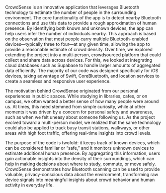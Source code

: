 CrowdSense is an innovative application that leverages Bluetooth technology to estimate the number of people in the surrounding environment. The core functionality of the app is to detect nearby Bluetooth connections and use this data to provide a rough approximation of human presence. By identifying both known and unknown devices, the app can help users infer the number of individuals nearby. This approach is based on the observation that most people carry multiple Bluetooth-enabled devices—typically three to four—at any given time, allowing the app to provide a reasonable estimate of crowd density. Over time, we explored extending the project into a multi-person, crowdsourced platform that could collect and share data across devices. For this, we looked at integrating cloud databases such as Supabase to handle larger amounts of aggregated data efficiently. The majority of our code was designed specifically for iOS devices, taking advantage of Swift, CoreBluetooth, and location services to create a seamless and responsive user experience.

The motivation behind CrowdSense originated from our personal experiences in public spaces. While studying in libraries, cafes, or on campus, we often wanted a better sense of how many people were around us. At times, this need stemmed from simple curiosity, while at other moments it was driven by a concern for personal safety and awareness, such as when we felt uneasy about someone following us. As the project evolved toward a multi-person model, we realized that the same technology could also be applied to track busy transit stations, walkways, or other areas with high foot traffic, offering real-time insights into crowd levels.

The purpose of the code is twofold: it keeps track of known devices, which can be considered familiar or “safe,” and it monitors unknown devices to estimate additional human presence. By aggregating this information, users gain actionable insights into the density of their surroundings, which can help in making decisions about where to study, commute, or move safely. CrowdSense demonstrates how Bluetooth scanning can be used to provide valuable, privacy-conscious data about the environment, transforming raw device signals into meaningful insights about crowd behavior and human activity in everyday life.
